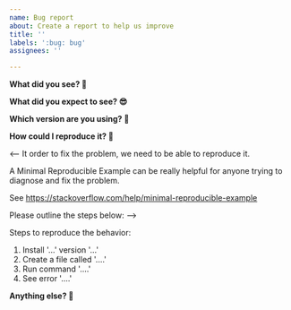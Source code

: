 ```yaml
---
name: Bug report
about: Create a report to help us improve
title: ''
labels: ':bug: bug'
assignees: ''

---
```

<!-- 
Thanks for letting us know about a bug! 💖

Use the questions below to help explain what you think is wrong, and what we should do to fix it.
-->

**What did you see? 👀**

<!-- A clear and concise description of what you saw happen. -->

**What did you expect to see? 😎**

<!-- Describe what you would like to have happened instead. -->

**Which version are you using? 🎁**

<!-- What version of Cucumber/GoDog are you running? What version of your programming language platform? Anything else that might be relevant? -->

**How could I reproduce it? 🔬**

<-- 
It order to fix the problem, we need to be able to reproduce it.

A Minimal Reproducible Example can be really helpful for anyone
trying to diagnose and fix the problem.

See https://stackoverflow.com/help/minimal-reproducible-example

Please outline the steps below:
-->

Steps to reproduce the behavior:
1. Install '...' version '...'
2. Create a file called '....'
3. Run command '....'
4. See error '....'

<!-- you can add screenshots if that would be useful -->

**Anything else? 🤔**

<!-- Add any other context about the problem here. -->
